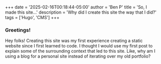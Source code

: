 +++
date = '2025-02-16T00:18:44-05:00'
author = 'Ben P'
title = 'So, I made this site...'
description = 'Why did I create this site the way that I did?'
tags = ['Hugo', 'CMS']
+++

### Greetings!

Hey folks! Creating this site was my first experience creating a static website since I first learned to code. I thought I would use my first post to explain some of the surrounding context that led to this site. Like, why am I using a blog for a personal site instead of iterating over my old portfolio?
